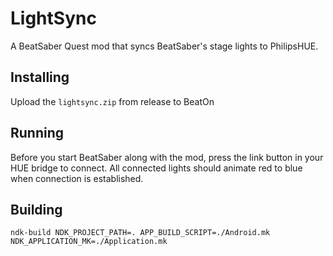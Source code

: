 # LightSync

A BeatSaber Quest mod that syncs BeatSaber's stage lights to PhilipsHUE.

## Installing

Upload the `lightsync.zip` from release to BeatOn

## Running

Before you start BeatSaber along with the mod, press the link button in your HUE bridge to connect.
All connected lights should animate red to blue when connection is established.

## Building

`ndk-build NDK_PROJECT_PATH=. APP_BUILD_SCRIPT=./Android.mk NDK_APPLICATION_MK=./Application.mk`
